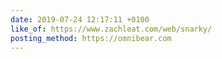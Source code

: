 ```yaml
---
date: 2019-07-24 12:17:11 +0100
like_of: https://www.zachleat.com/web/snarky/
posting_method: https://omnibear.com
---
```

